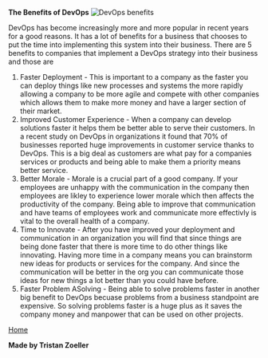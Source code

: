 **The Benefits of DevOps**
![DevOps benefits]()

DevOps has become increasingly more and more popular in recent years for a good reasons. 
It has a lot of benefits for a business that chooses to put the time into implementing this system into their business.
There are 5 benefits to companies that implement a DevOps strategy into their business and those are
1. Faster Deployment - This is important to a company as the faster you can deploy things like new processes and systems the more rapidly allowing a company to be more agile and compete with other companies which allows them to make more money and have a larger section of their market. 
2. Improved Customer Experience - When a company can develop solutions faster it helps them be better able to serve their customers. In a recent study on DevOps in organizations it found that 70% of businesses reported huge improvements in customer service thanks to DevOps. This is a big deal as customers are what pay for a companies services or products and being able to make them a priority means better service.
3. Better Morale - Morale is a crucial part of a good company. If your employees are unhappy with the communication in the company then employees are likley to experience lower morale which then affects the productivity of the company. Being able to improve that communication and have teams of employees work and communicate more effectivly is vital to the overall health of a company.
4. Time to Innovate - After you have improved your deployment and communication in an organization you will find that since things are being done faster that there is more time to do other things like innovating. Having more time in a company means you can brainstorm new ideas for products or services for the company. And since the communication will be better in the org you can communicate those ideas for new things a lot better than you could have before.
5. Faster Problem ASolving - Being able to solve problems faster in another big benefit to DevOps becuase problems from a business standpoint are expensive. So solving problems faster is a huge plus as it saves the company money and manpower that can be used on other projects.

[Home](index.md)

**Made by Tristan Zoeller**
